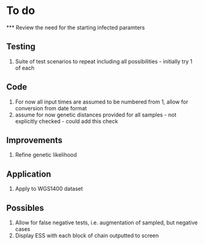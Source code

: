 To do
=====

*** Review the need for the starting infected paramters



Testing
-------

1. Suite of test scenarios to repeat including all possibilities - initially try 1 of each


Code
----
1. For now all input times are assumed to be numbered from 1, allow for conversion from date format
2. assume for now genetic distances provided for all samples - not explicitly checked - could add this check


Improvements
------------
1. Refine genetic likelihood


Application
-----------
1. Apply to WGS1400 dataset


Possibles
---------
1. Allow for false negative tests, i.e. augmentation of sampled, but negative cases
2. Display ESS with each block of chain outputted to screen
